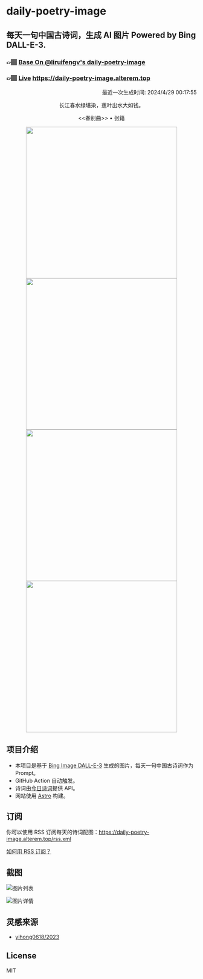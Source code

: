 
# daily-poetry-image

## 每天一句中国古诗词，生成 AI 图片 Powered by Bing DALL-E-3.

### 👉🏽 [Base On @liruifengv's daily-poetry-image](https://github.com/liruifengv/daily-poetry-image)

### 👉🏽 [Live](https://daily-poetry-image.alterem.top/) https://daily-poetry-image.alterem.top

<p align="right">
  最近一次生成时间: 2024/4/29 00:17:55
</p>
<p align="center">
长江春水绿堪染，莲叶出水大如钱。
</p>
<p align="center">
<<春别曲>> • 张籍
</p>
<p align="center">
<img src="https://tse2.mm.bing.net/th/id/OIG3.cK5a8BQLDyS51AmF0Z.T" height="400" width="400" />
<img src="https://tse3.mm.bing.net/th/id/OIG3.Di9s5xt0H28e5E98iYvD" height="400" width="400" />
<img src="https://tse4.mm.bing.net/th/id/OIG3.GUGKNyK2P0dYdRxW9Q9N" height="400" width="400" />
<img src="https://tse2.mm.bing.net/th/id/OIG3.gRHFhSjhj3WVxRvIf0Vr" height="400" width="400" />
</p>

## 项目介绍

-   本项目是基于 [Bing Image DALL-E-3](https://www.bing.com/images/create) 生成的图片，每天一句中国古诗词作为 Prompt。
-   GitHub Action 自动触发。
-   诗词由[今日诗词](https://www.jinrishici.com/)提供 API。
-   网站使用 [Astro](https://astro.build) 构建。

## 订阅

你可以使用 RSS 订阅每天的诗词配图：https://daily-poetry-image.alterem.top/rss.xml

[如何用 RSS 订阅？](https://zhuanlan.zhihu.com/p/55026716)

## 截图

![图片列表](./screenshots/Snipaste_2023-12-28_21-00-26.png)

![图片详情](./screenshots/Snipaste_2023-12-28_21-00-53.png)

## 灵感来源

-   [yihong0618/2023](https://github.com/yihong0618/2023)

## License

MIT
